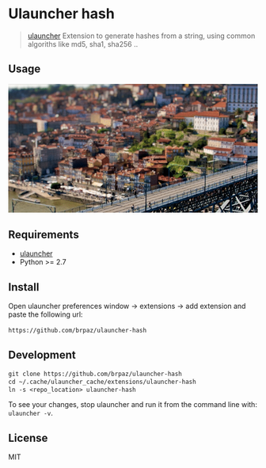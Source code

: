# Ulauncher hash

> [ulauncher](https://ulauncher.io/) Extension to generate hashes from a string, using common algoriths like md5, sha1, sha256 ..

## Usage

![demo](demo.gif)


## Requirements

* [ulauncher](https://ulauncher.io/)
* Python >= 2.7

## Install

Open ulauncher preferences window -> extensions -> add extension and paste the following url:

```https://github.com/brpaz/ulauncher-hash```
 

## Development

```
git clone https://github.com/brpaz/ulauncher-hash
cd ~/.cache/ulauncher_cache/extensions/ulauncher-hash
ln -s <repo_location> ulauncher-hash
```

To see your changes, stop ulauncher and run it from the command line with: ```ulauncher -v```.

## License 

MIT
